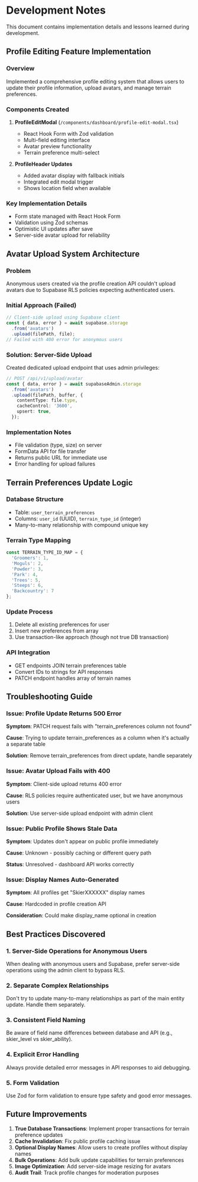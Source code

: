 # Development Notes

This document contains implementation details and lessons learned during development.

## Profile Editing Feature Implementation

### Overview
Implemented a comprehensive profile editing system that allows users to update their profile information, upload avatars, and manage terrain preferences.

### Components Created
1. **ProfileEditModal** (`/components/dashboard/profile-edit-modal.tsx`)
   - React Hook Form with Zod validation
   - Multi-field editing interface
   - Avatar preview functionality
   - Terrain preference multi-select

2. **ProfileHeader Updates**
   - Added avatar display with fallback initials
   - Integrated edit modal trigger
   - Shows location field when available

### Key Implementation Details
- Form state managed with React Hook Form
- Validation using Zod schemas
- Optimistic UI updates after save
- Server-side avatar upload for reliability

## Avatar Upload System Architecture

### Problem
Anonymous users created via the profile creation API couldn't upload avatars due to Supabase RLS policies expecting authenticated users.

### Initial Approach (Failed)
```typescript
// Client-side upload using Supabase client
const { data, error } = await supabase.storage
  .from('avatars')
  .upload(filePath, file);
// Failed with 400 error for anonymous users
```

### Solution: Server-Side Upload
Created dedicated upload endpoint that uses admin privileges:

```typescript
// POST /api/v1/upload/avatar
const { data, error } = await supabaseAdmin.storage
  .from('avatars')
  .upload(filePath, buffer, {
    contentType: file.type,
    cacheControl: '3600',
    upsert: true,
  });
```

### Implementation Notes
- File validation (type, size) on server
- FormData API for file transfer
- Returns public URL for immediate use
- Error handling for upload failures

## Terrain Preferences Update Logic

### Database Structure
- Table: `user_terrain_preferences`
- Columns: `user_id` (UUID), `terrain_type_id` (integer)
- Many-to-many relationship with compound unique key

### Terrain Type Mapping
```typescript
const TERRAIN_TYPE_ID_MAP = {
  'Groomers': 1,
  'Moguls': 2,
  'Powder': 3,
  'Park': 4,
  'Trees': 5,
  'Steeps': 6,
  'Backcountry': 7
};
```

### Update Process
1. Delete all existing preferences for user
2. Insert new preferences from array
3. Use transaction-like approach (though not true DB transaction)

### API Integration
- GET endpoints JOIN terrain preferences table
- Convert IDs to strings for API responses
- PATCH endpoint handles array of terrain names

## Troubleshooting Guide

### Issue: Profile Update Returns 500 Error
**Symptom**: PATCH request fails with "terrain_preferences column not found"

**Cause**: Trying to update terrain_preferences as a column when it's actually a separate table

**Solution**: Remove terrain_preferences from direct update, handle separately

### Issue: Avatar Upload Fails with 400
**Symptom**: Client-side upload returns 400 error

**Cause**: RLS policies require authenticated user, but we have anonymous users

**Solution**: Use server-side upload endpoint with admin client

### Issue: Public Profile Shows Stale Data
**Symptom**: Updates don't appear on public profile immediately

**Cause**: Unknown - possibly caching or different query path

**Status**: Unresolved - dashboard API works correctly

### Issue: Display Names Auto-Generated
**Symptom**: All profiles get "SkierXXXXXX" display names

**Cause**: Hardcoded in profile creation API

**Consideration**: Could make display_name optional in creation

## Best Practices Discovered

### 1. Server-Side Operations for Anonymous Users
When dealing with anonymous users and Supabase, prefer server-side operations using the admin client to bypass RLS.

### 2. Separate Complex Relationships
Don't try to update many-to-many relationships as part of the main entity update. Handle them separately.

### 3. Consistent Field Naming
Be aware of field name differences between database and API (e.g., skier_level vs skier_ability).

### 4. Explicit Error Handling
Always provide detailed error messages in API responses to aid debugging.

### 5. Form Validation
Use Zod for form validation to ensure type safety and good error messages.

## Future Improvements

1. **True Database Transactions**: Implement proper transactions for terrain preference updates
2. **Cache Invalidation**: Fix public profile caching issue
3. **Optional Display Names**: Allow users to create profiles without display names
4. **Bulk Operations**: Add bulk update capabilities for terrain preferences
5. **Image Optimization**: Add server-side image resizing for avatars
6. **Audit Trail**: Track profile changes for moderation purposes
